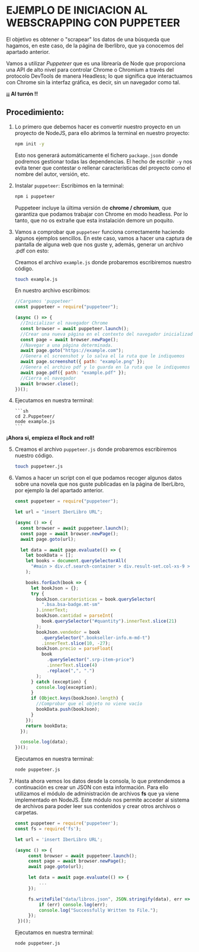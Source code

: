 # EJEMPLO DE INICIACION AL WEBSCRAPPING CON PUPPETEER

El objetivo es obtener o "scrapear" los datos de una búsqueda que hagamos, en este caso, de la página de Iberlibro, que ya conocemos del apartado anterior.

Vamos a utilizar _Puppeteer_ que es una librearía de Node que proporciona una API de alto nivel para controlar Chrome o Chromium a través del protocolo DevTools de manera Headless; lo que significa que interactuamos con Chrome sin la interfaz gráfica, es decir, sin un navegador como tal.

**¡¡ Al turrón !!**

## Procedimiento:

1.  Lo primero que debemos hacer es convertir nuestro proyecto en un proyecto de NodeJS, para ello abrimos la terminal en nuestro proyecto:

    ```sh
    npm init -y
    ```

    Esto nos generará automáticamente el fichero `package.json` donde podremos gestionar todas las dependencias.
    El hecho de escribir `-y` nos evita tener que contestar o rellenar características del proyecto como el nombre del autor, versión, etc.

2.  Instalar `puppeteer`:
    Escribimos en la terminal:

    ```sh
    npm i puppeteer
    ```

    Puppeteer incluye la última versión de **chrome / chromium**, que garantiza que podamos trabajar con Chrome en modo headless. Por lo tanto, que no os extrañe que esta instalación demore un poquito.

3.  Vamos a comprobar que `puppeteer` funciona correctamente haciendo algunos ejemplos sencillos. En este caso, vamos a hacer una captura de pantalla de alguna web que nos guste y, además, generar un archivo .pdf con esto:

    Creamos el archivo `example.js` donde probaremos escribiremos nuestro código.

    ```sh
    touch example.js
    ```

    En nuestro archivo escribimos:

    ```javascript
    //Cargamos 'puppeteer'
    const puppeteer = require("puppeteer");

    (async () => {
      //Inicializar el navegador Chrome
      const browser = await puppeteer.launch();
      //Crear una nueva página en el contexto del navegador inicializado
      const page = await browser.newPage();
      //Navegar a una página determinada.
      await page.goto("https://example.com");
      //Genera el screenshot y lo salva el la ruta que le indiquemos
      await page.screenshot({ path: "example.png" });
      //Genera el archivo pdf y lo guarda en la ruta que le indiquemos
      await page.pdf({ path: "example.pdf" });
      //Cierra el navegador
      await browser.close();
    })();
    ```

4.  Ejecutamos en nuestra terminal:

        ```sh
        cd 2.Puppeteer/
        node example.js
        ```

**¡Ahora si, empieza el Rock and roll!**

5. Creamos el archivo `puppeteer.js` donde probaremos escribiremos nuestro código.

   ```sh
   touch puppeteer.js
   ```

6. Vamos a hacer un script con el que podamos recoger algunos datos sobre una novela que nos guste publicadas en la página de IberLibro, por ejemplo la del apartado anterior.

   ```javascript
   const puppeteer = require("puppeteer");

   let url = "insert IberLibro URL";

   (async () => {
     const browser = await puppeteer.launch();
     const page = await browser.newPage();
     await page.goto(url);

     let data = await page.evaluate(() => {
       let bookData = [];
       let books = document.querySelectorAll(
         "#main > div.cf.search-container > div.result-set.col-xs-9 > div.result-set > div.cf"
       );

       books.forEach(book => {
         let bookJson = {};
         try {
           bookJson.carateristicas = book.querySelector(
             ".bsa.bsa-badge.mt-sm"
           ).innerText;
           bookJson.cantidad = parseInt(
             book.querySelector("#quantity").innerText.slice(21)
           );
           bookJson.vendedor = book
             .querySelector(".bookseller-info.m-md-t")
             .innerText.slice(10, -27);
           bookJson.precio = parseFloat(
             book
               .querySelector(".srp-item-price")
               .innerText.slice(4)
               .replace(",", ".")
           );
         } catch (exception) {
           console.log(exception);
         }
         if (Object.keys(bookJson).length) {
           //Comprobar que el objeto no viene vacío
           bookData.push(bookJson);
         }
       });
       return bookData;
     });

     console.log(data);
   })();
   ```
    Ejecutamos en nuestra terminal:

    ```sh
    node puppeteer.js
    ```
7. Hasta ahora vemos los datos desde la consola, lo que pretendemos a continuación es crear un JSON con esta información. Para ello utilizamos el módulo de administración de archivos **fs** que ya viene implementado en NodeJS.
   Este módulo nos permite acceder al sistema de archivos para poder leer sus contenidos y crear otros archivos o carpetas.

   ```javascript
   const puppeteer = require('puppeteer');
   const fs = require('fs');

   let url = 'insert IberLibro URL';

   (async () => {
        const browser = await puppeteer.launch();
        const page = await browser.newPage();
        await page.goto(url);

        let data = await page.evaluate(() => {
            ...
        });

        fs.writeFile("data/libros.json", JSON.stringify(data), err => {
            if (err) console.log(err);
            console.log("Successfully Written to File.");
        });
    })();
   ```
   Ejecutamos en nuestra terminal:

    ```sh
    node puppeteer.js
    ```
    

